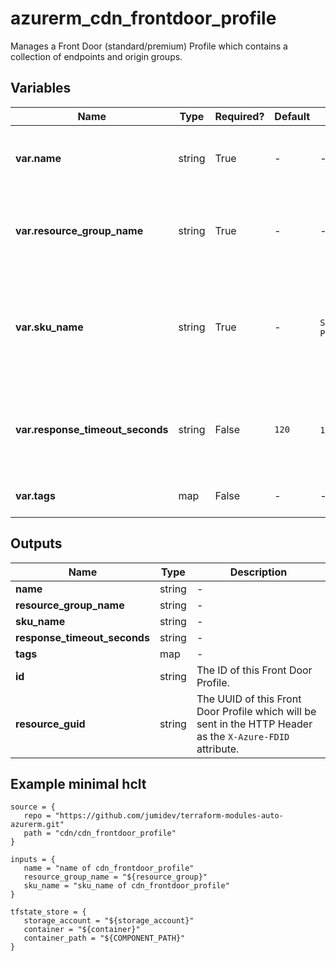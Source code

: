 # azurerm_cdn_frontdoor_profile

Manages a Front Door (standard/premium) Profile which contains a collection of endpoints and origin groups.

## Variables

| Name | Type | Required? |  Default  |  possible values |  Description |
| ---- | ---- | --------- |  ----------- | ----------- | ----------- |
| **var.name** | string | True | -  |  -  |  Specifies the name of the Front Door Profile. Changing this forces a new resource to be created. | 
| **var.resource_group_name** | string | True | -  |  -  |  The name of the Resource Group where this Front Door Profile should exist. Changing this forces a new resource to be created. | 
| **var.sku_name** | string | True | -  |  `Standard_AzureFrontDoor`, `Premium_AzureFrontDoor`  |  Specifies the SKU for this Front Door Profile. Possible values include `Standard_AzureFrontDoor` and `Premium_AzureFrontDoor`. Changing this forces a new resource to be created. | 
| **var.response_timeout_seconds** | string | False | `120`  |  `16`, `240`  |  Specifies the maximum response timeout in seconds. Possible values are between `16` and `240` seconds (inclusive). Defaults to `120` seconds. | 
| **var.tags** | map | False | -  |  -  |  Specifies a mapping of tags to assign to the resource. | 



## Outputs

| Name | Type | Description |
| ---- | ---- | --------- | 
| **name** | string  | - | 
| **resource_group_name** | string  | - | 
| **sku_name** | string  | - | 
| **response_timeout_seconds** | string  | - | 
| **tags** | map  | - | 
| **id** | string  | The ID of this Front Door Profile. | 
| **resource_guid** | string  | The UUID of this Front Door Profile which will be sent in the HTTP Header as the `X-Azure-FDID` attribute. | 

## Example minimal hclt

```hcl
source = {
   repo = "https://github.com/jumidev/terraform-modules-auto-azurerm.git" 
   path = "cdn/cdn_frontdoor_profile" 
}

inputs = {
   name = "name of cdn_frontdoor_profile" 
   resource_group_name = "${resource_group}" 
   sku_name = "sku_name of cdn_frontdoor_profile" 
}

tfstate_store = {
   storage_account = "${storage_account}" 
   container = "${container}" 
   container_path = "${COMPONENT_PATH}" 
}


```